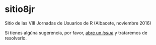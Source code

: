 # sitio8jr
Sitio de las VIII Jornadas de Usuarios de R (Albacete, noviembre 2016)

Si tienes algúna sugerencia, por favor, [abre un _issue_](https://github.com/cjgb/sitio8jr/issues) y trataremos de resolverlo.

